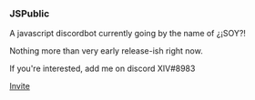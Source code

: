 ### JSPublic
A javascript discordbot currently going by the name of ¿¡SOY?!

Nothing more than very early release-ish right now.

If you're interested, add me on discord XIV#8983

[Invite](https://discordapp.com/oauth2/authorize?&client_id=224186658155790336&scope=bot&permissions=8)
